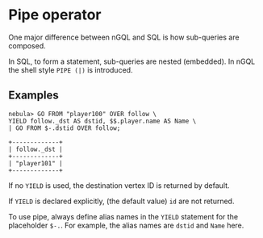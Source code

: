 # Pipe operator

One major difference between nGQL and SQL is how sub-queries are composed.

In SQL, to form a statement, sub-queries are nested (embedded).
In nGQL the shell style `PIPE (|)` is introduced.

## Examples

```ngql
nebula> GO FROM "player100" OVER follow \
YIELD follow._dst AS dstid, $$.player.name AS Name \
| GO FROM $-.dstid OVER follow;

+-------------+
| follow._dst |
+-------------+
| "player101" |
+-------------+
```

If no `YIELD` is used, the destination vertex ID is returned by default.

If `YIELD` is declared explicitly, (the default value) `id` are not returned.

To use pipe, always define alias names in the `YIELD` statement for the placeholder `$-.`. For example, the alias names are `dstid` and `Name` here.
